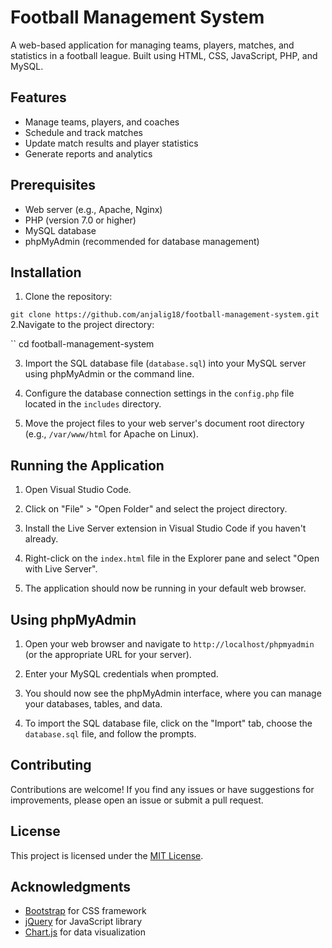 # Football Management System

A web-based application for managing teams, players, matches, and statistics in a football league. Built using HTML, CSS, JavaScript, PHP, and MySQL.

## Features

- Manage teams, players, and coaches
- Schedule and track matches
- Update match results and player statistics
- Generate reports and analytics

## Prerequisites

- Web server (e.g., Apache, Nginx)
- PHP (version 7.0 or higher)
- MySQL database
- phpMyAdmin (recommended for database management)

## Installation

1. Clone the repository:

``
git clone https://github.com/anjalig18/football-management-system.git
``
2.Navigate to the project directory:

``
cd football-management-system

3. Import the SQL database file (`database.sql`) into your MySQL server using phpMyAdmin or the command line.

4. Configure the database connection settings in the `config.php` file located in the `includes` directory.

5. Move the project files to your web server's document root directory (e.g., `/var/www/html` for Apache on Linux).

## Running the Application

1. Open Visual Studio Code.

2. Click on "File" > "Open Folder" and select the project directory.

3. Install the Live Server extension in Visual Studio Code if you haven't already.

4. Right-click on the `index.html` file in the Explorer pane and select "Open with Live Server".

5. The application should now be running in your default web browser.

## Using phpMyAdmin

1. Open your web browser and navigate to `http://localhost/phpmyadmin` (or the appropriate URL for your server).

2. Enter your MySQL credentials when prompted.

3. You should now see the phpMyAdmin interface, where you can manage your databases, tables, and data.

4. To import the SQL database file, click on the "Import" tab, choose the `database.sql` file, and follow the prompts.

## Contributing

Contributions are welcome! If you find any issues or have suggestions for improvements, please open an issue or submit a pull request.

## License

This project is licensed under the [MIT License](LICENSE).

## Acknowledgments

- [Bootstrap](https://getbootstrap.com/) for CSS framework
- [jQuery](https://jquery.com/) for JavaScript library
- [Chart.js](https://www.chartjs.org/) for data visualization
